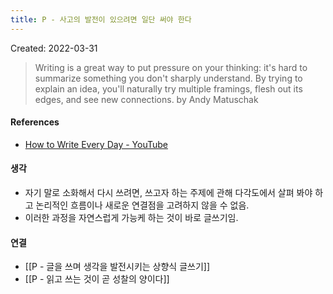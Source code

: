 ```yaml
---
title: P - 사고의 발전이 있으려면 일단 써야 한다
---
```


Created: 2022-03-31

>Writing is a great way to put pressure on your thinking: it's hard to summarize something you don't sharply understand. By trying to explain an idea, you'll naturally try multiple framings, flesh out its edges, and see new connections. by Andy Matuschak

#### References
- [How to Write Every Day - YouTube](https://youtu.be/S0b_Q4r7vro?t=142)

#### 생각
- 자기 말로 소화해서 다시 쓰려면, 쓰고자 하는 주제에 관해 다각도에서 살펴 봐야 하고 논리적인 흐름이나 새로운 연결점을 고려하지 않을 수 없음.
- 이러한 과정을 자연스럽게 가능케 하는 것이 바로 글쓰기임. 

#### 연결
- [[P - 글을 쓰며 생각을 발전시키는 상향식 글쓰기]]
- [[P - 읽고 쓰는 것이 곧 성찰의 양이다]]